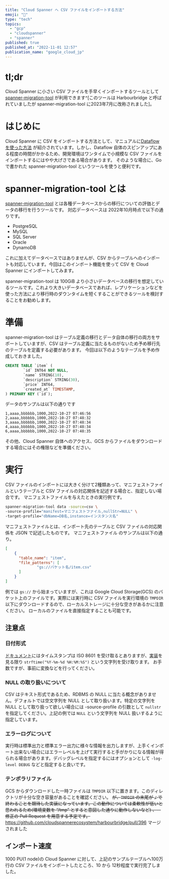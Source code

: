```yaml
---
title: "Cloud Spanner へ CSV ファイルをインポートする方法"
emoji: "🔧"
type: "tech"
topics:
  - "gcp"
  - "cloudspanner"
  - "spanner"
published: true
published_at: "2022-11-01 12:57"
publication_name: "google_cloud_jp"
---
```


# tl;dr
Cloud Spanner に小さい CSV ファイルを手早くインポートするツールとして [spanner-migration-tool](https://github.com/GoogleCloudPlatform/spanner-migration-tool) が利用できます^[このツールは Harbourbridge と呼ばれていましたが spanner-migration-tool に2023年7月に改称されました]。
# はじめに
Cloud Spanner に CSV をインポートする方法として、マニュアルに[Dataflow を使った方法](https://cloud.google.com/spanner/docs/import-export-csv?hl=ja)
が紹介されています。しかし、Dataflow 自体のスピンアップにある程度の時間がかかるため、開発環境はワンタイムで小規模な CSV ファイルをインポートするにはやや大げさである場合があります。
そのような場合に、Go で書かれた spanner-migration-tool というツールを使うと便利です。
# spanner-migration-tool とは
[spanner-migration-tool](https://github.com/GoogleCloudPlatform/spanner-migration-tool) とは各種データベースからの移行についての評価とデータの移行を行うツールです。
対応データベースは 2022年10月時点で以下の通りです。
- PostgreSQL
- MySQL
- SQL Server
- Oracle
- DynamoDB

これに加えてデータベースではありませんが、CSV からテーブルへのインポートも対応しています。今回はこのインポート機能を使って CSV を Cloud Spanner にインポートしてみます。

spanner-migration-tool は 100GiB より小さいデータベースの移行を想定しているツールです。これより大きいデータベースであれば、レプリケーションなどを使った方法により移行時のダウンタイムを短くすることができるツールを検討することをお勧めします。

# 準備
spanner-migration-tool はテーブル定義の移行とデータ自体の移行の両方をサポートしていますが、CSV はテーブル定義に当たるものがないため予め移行先のテーブルを定義する必要があります。
今回は以下のようなテーブルを予め作成しておきました。
```sql
CREATE TABLE `item` (
        `id` INT64 NOT NULL,
        `name` STRING(10),
        `description` STRING(30),
        `price` INT64,
        `created_at` TIMESTAMP,
) PRIMARY KEY (`id`);
```
データのサンプルは以下の通りです
```csv
1,aaaa,bbbbbb,1000,2022-10-27 07:46:56
2,aaaa,bbbbbb,1000,2022-10-27 07:48:32
3,aaaa,bbbbbb,1000,2022-10-27 07:48:34
4,aaaa,bbbbbb,1000,2022-10-27 07:48:34
6,aaaa,bbbbbb,1000,2022-10-27 07:48:35
```

その他、Cloud Spanner 自体へのアクセス、GCS からファイルをダウンロードする場合にはその権限などを準備ください。

# 実行
CSV ファイルのインポートには大きく分けて2種類あって、マニフェストファイルというテーブルと CSV ファイルの対応関係を記述する場合と、指定しない場合です。
マニフェストファイルを与えたときの実行例です。
```sh
spanner-migration-tool data -source=csv \
-source-profile="manifest=マニフェストファイル,nullStr=NULL" \
-target-profile="dbName=DB名,instance=インスタンス名" 
```

マニフェストファイルとは、インポート先のテーブルと CSV ファイルの対応関係を JSON で記述したものです。
マニフェストファイル のサンプルは以下の通り。
```json
[
    {
      "table_name": "item",
      "file_patterns": [
              "gs://バケット名/item.csv"
      ]
    }
]
```
例では `gs://` から始まっていますが、これは Google Cloud Storage(GCS) のバケット上のファイルです。実際には実行時に CSV ファイルを実行環境の `TMPDIR` 以下にダウンロードするので、ローカルストレージに十分な空きがあるかに注意ください。
ローカルのファイルを直接指定することも可能です。

## 注意点
### 日付形式
[ドキュメント](https://github.com/GoogleCloudPlatform/spanner-migration-tool/blob/master/sources/csv/README.md#csv-file-format)にはタイムスタンプは ISO 8601 を受け取るとありますが、[実装](https://github.com/GoogleCloudPlatform/spanner-migration-tool/blob/master/sources/csv/data.go#L540-L546)を見る限り `strftime("%Y-%m-%d %H:%M:%S")` という文字列を受け取ります。
お手数ですが、事前に変換などを行ってください。

### NULL の取り扱いについて
CSV はテキスト形式であるため、RDBMS の NULL に当たる概念がありません。デフォルトでは空文字列を NULL として取り扱います。特定の文字列を NULL として取り扱って欲しい場合には -source-profile の引数として `nullstr` を指定してください。上記の例では `NULL` という文字列を NULL 扱いするように指定しています。

### エラーログについて
実行時は標準出力と標準エラー出力に様々な情報を出力しますが、上手くインポート出来ない場合にはエラーレベルを上げて実行すると手がかりになる情報が得られる場合があります。デバッグレベルを指定するにはオプションとして `-log-level DEBUG` などと指定すると良いです。


### テンポラリファイル
GCS からダウンロードした一時ファイルは `TMPDIR` 以下に置きます。このディレクトリが十分な空き容量があることを確認ください。 ~~が、`TMPDIR` の末尾が `/` で終わることを期待した実装になっています。この動作については柔軟性が低いと思われるため(環境変数を “/tmp” とすると意図した通りに動作しないなど) 、-- 修正の Pull Request を用意する予定です。~~ https://github.com/cloudspannerecosystem/harbourbridge/pull/396 マージされました

## インポート速度
1000 PU(1 node)の Cloud Spanner に対して、上記のサンプルテーブルへ100万行の CSV ファイルをインポートしたところ、10 から 12秒程度で実行完了しました。


